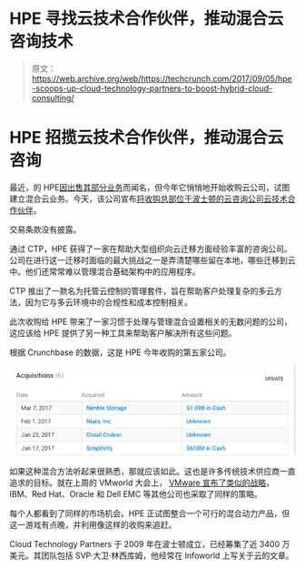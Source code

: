 # HPE 寻找云技术合作伙伴，推动混合云咨询技术

> 原文：<https://web.archive.org/web/https://techcrunch.com/2017/09/05/hpe-scoops-up-cloud-technology-partners-to-boost-hybrid-cloud-consulting/>

# HPE 招揽云技术合作伙伴，推动混合云咨询

最近，的 HPE[因出售其部分业务](https://web.archive.org/web/20221007212832/https://beta.techcrunch.com/2016/11/30/suse-buys-hpes-openstack-and-cloud-foundry-assets/)而闻名，但今年它悄悄地开始收购云公司，试图建立混合云业务。今天，该公司宣布[将收购总部位于波士顿的云咨询公司云技术合作伙伴](https://web.archive.org/web/20221007212832/https://news.hpe.com/cloudtechnologypartners/)。

交易条款没有披露。

通过 CTP，HPE 获得了一家在帮助大型组织向云迁移方面经验丰富的咨询公司。公司在进行这一迁移时面临的最大挑战之一是弄清楚哪些留在本地，哪些迁移到云中。他们还常常难以管理混合基础架构中的应用程序。

CTP 推出了一款名为托管云控制的管理套件，旨在帮助客户处理复杂的多云方法，因为它与多云环境中的合规性和成本控制相关。

此次收购给 HPE 带来了一家习惯于处理与管理混合设置相关的无数问题的公司，这应该给 HPE 提供了另一种工具来帮助客户解决所有这些问题。

根据 Crunchbase 的数据，这是 HPE 今年收购的第五家公司。

![](img/27d4e99840165eaef16eb71468343ee1.png)

如果这种混合方法听起来很熟悉，那就应该如此。这也是许多传统技术供应商一直追求的目标。就在上周的 VMworld 大会上， [VMware 宣布了类似的战略](https://web.archive.org/web/20221007212832/https://beta.techcrunch.com/2017/08/28/vmware-expands-hybrid-cloud-strategy-with-series-of-announcements-at-vmworld/)，IBM、Red Hat、Oracle 和 Dell EMC 等其他公司也采取了同样的策略。

每个人都看到了同样的市场机会。HPE 正试图整合一个可行的混合动力产品，但这一游戏有点晚，并利用像这样的收购来追赶。

Cloud Technology Partners 于 2009 年在波士顿成立，已经筹集了近 3400 万美元。其团队包括 SVP·大卫·林西库姆，他经常在 Infoworld 上写关于云的文章。